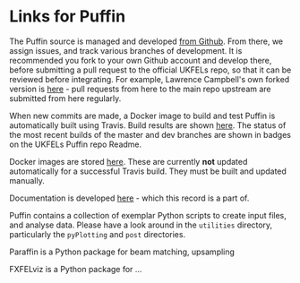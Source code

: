 # Links for Puffin

The Puffin source is managed and developed [from Github](https://github.com/UKFELs/Puffin). From there, we assign issues, and track various branches of development. It is recommended you fork to your own Github account and develop there, before submitting a pull request to the official UKFELs repo, so that it can be reviewed before integrating. For example, Lawrence Campbell's own forked version is [here](https://github.com/mightylorenzo/Puffin) - pull requests from here to the main repo upstream are submitted from here regularly.

When new commits are made, a Docker image to build and test Puffin is automatically built using Travis. Build results are shown [here](https://travis-ci.com/mightylorenzo/Puffin/branches). The status of the most recent builds of the master and dev branches are shown in badges on the UKFELs Puffin repo Readme.

Docker images are stored [here](https://hub.docker.com/u/mightylorenzo/). These are currently **not** updated automatically for a successful Travis build. They must be built and updated manually.

Documentation is developed [here](https://github.com/UKFELs/puffinDocs) - which this record is a part of.

Puffin contains a collection of exemplar Python scripts to create input files, and analyse data. Please have a look around in the `utilities` directory, particularly the `pyPlotting` and `post` directories.

Paraffin is a Python package for beam matching, upsampling

FXFELviz is a Python package for ...
